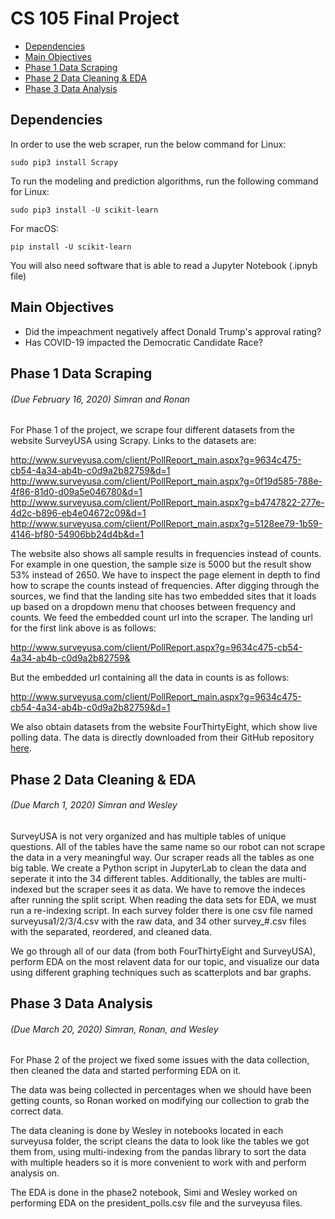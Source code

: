 # CS 105 Final Project

- [Dependencies](#dependencies)
- [Main Objectives](#main-objectives)
- [Phase 1 Data Scraping](#phase-1-data-scraping)
- [Phase 2 Data Cleaning & EDA](#phase-2-data-cleaning---eda)
- [Phase 3 Data Analysis](#phase-3-data-analysis)

## Dependencies 
In order to use the web scraper, run the below command for Linux:
```
sudo pip3 install Scrapy
```
To run the modeling and prediction algorithms, run the following command for Linux:
```
sudo pip3 install -U scikit-learn
```
For macOS:
```
pip install -U scikit-learn
```
You will also need software that is able to read a Jupyter Notebook (.ipnyb file)


## Main Objectives
- Did the impeachment negatively affect Donald Trump's approval rating?
- Has COVID-19 impacted the Democratic Candidate Race?

## Phase 1 Data Scraping
###### (Due February 16, 2020) Simran and Ronan

For Phase 1 of the project, we scrape four different datasets from the website SurveyUSA using Scrapy. Links to the datasets are:

http://www.surveyusa.com/client/PollReport_main.aspx?g=9634c475-cb54-4a34-ab4b-c0d9a2b82759&d=1
http://www.surveyusa.com/client/PollReport_main.aspx?g=0f19d585-788e-4f86-81d0-d09a5e046780&d=1
http://www.surveyusa.com/client/PollReport_main.aspx?g=b4747822-277e-4d2c-b896-eb4e04672c09&d=1
http://www.surveyusa.com/client/PollReport_main.aspx?g=5128ee79-1b59-4146-bf80-54906bb24d4b&d=1

The website also shows all sample results in frequencies instead of counts. For example in one question, the sample size is 5000 but the result show 53% instead of 2650. We have to inspect the page element in depth to find how to scrape the counts instead of frequencies. After digging through the sources, we find that the landing site has two embedded sites that it loads up based on a dropdown menu that chooses between frequency and counts. We feed the embedded count url into the scraper.
The landing url for the first link above is as follows:

http://www.surveyusa.com/client/PollReport.aspx?g=9634c475-cb54-4a34-ab4b-c0d9a2b82759&

But the embedded url containing all the data in counts is as follows:

http://www.surveyusa.com/client/PollReport_main.aspx?g=9634c475-cb54-4a34-ab4b-c0d9a2b82759&d=1

We also obtain datasets from the website FourThirtyEight, which show live polling data. The data is directly downloaded from their GitHub repository [here](https://github.com/fivethirtyeight/data/tree/master/polls).

## Phase 2 Data Cleaning & EDA
###### (Due March 1, 2020) Simran and Wesley

SurveyUSA is not very organized and has multiple tables of unique questions. All of the tables have the same name so our robot can not scrape the data in a very meaningful way. Our scraper reads all the tables as one big table. We create a Python script in JupyterLab to clean the data and seperate it into the 34 different tables. Additionally, the tables are multi-indexed but the scraper sees it as data. We have to remove the indeces after running the split script. When reading the data sets for EDA, we must run a re-indexing script. In each survey folder there is one csv file named surveyusa1/2/3/4.csv with the raw data, and 34 other survey_#.csv files with the separated, reordered, and cleaned data.

We go through all of our data (from both FourThirtyEight and SurveyUSA), perform EDA on the most relavent data for our topic, and visualize our data using different graphing techniques such as scatterplots and bar graphs.

## Phase 3 Data Analysis
###### (Due March 20, 2020) Simran, Ronan, and Wesley

For Phase 2 of the project we fixed some issues with the data collection, then cleaned the data and started performing EDA on it.

The data was being collected in percentages when we should have been getting counts, so Ronan worked on modifying our collection to grab the correct data.

The data cleaning is done by Wesley in notebooks located in each surveyusa folder, the script cleans the data to look like the tables we got them from, using multi-indexing from the pandas library to sort the data with multiple headers so it is more convenient to work with and perform analysis on.

The EDA is done in the phase2 notebook, Simi and Wesley worked on performing EDA on the president_polls.csv file and the surveyusa files.

